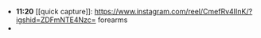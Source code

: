 - **11:20** [[quick capture]]:  https://www.instagram.com/reel/CmefRv4IInK/?igshid=ZDFmNTE4Nzc= forearms
-